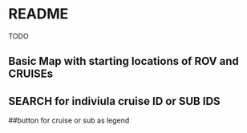 # README

TODO
## Basic Map with starting locations of ROV and CRUISEs
## SEARCH for indiviula cruise ID or SUB IDS
##button for cruise or sub as legend
